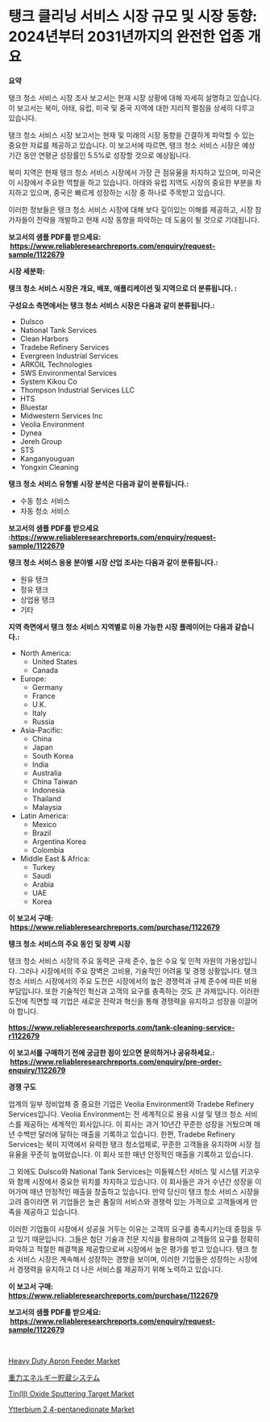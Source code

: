 <p><h1>탱크 클리닝 서비스 시장 규모 및 시장 동향: 2024년부터 2031년까지의 완전한 업종 개요</h1></p><p><strong>요약</strong></p>
<p><p>탱크 청소 서비스 시장 조사 보고서는 현재 시장 상황에 대해 자세히 설명하고 있습니다. 이 보고서는 북미, 아태, 유럽, 미국 및 중국 지역에 대한 지리적 펼침을 상세히 다루고 있습니다.</p><p>탱크 청소 서비스 시장 보고서는 현재 및 미래의 시장 동향을 간결하게 파악할 수 있는 중요한 자료를 제공하고 있습니다. 이 보고서에 따르면, 탱크 청소 서비스 시장은 예상 기간 동안 연평균 성장률인 5.5%로 성장할 것으로 예상됩니다.</p><p>북미 지역은 현재 탱크 청소 서비스 시장에서 가장 큰 점유율을 차지하고 있으며, 미국은 이 시장에서 주요한 역할을 하고 있습니다. 아태와 유럽 지역도 시장의 중요한 부분을 차지하고 있으며, 중국은 빠르게 성장하는 시장 중 하나로 주목받고 있습니다.</p><p>이러한 정보들은 탱크 청소 서비스 시장에 대해 보다 깊이있는 이해를 제공하고, 시장 참가자들이 전략을 개발하고 현재 시장 동향을 파악하는 데 도움이 될 것으로 기대됩니다.</p></p>
<p><strong>보고서의 샘플 PDF를 받으세요: &nbsp;<a href="https://www.reliableresearchreports.com/enquiry/request-sample/1122679">https://www.reliableresearchreports.com/enquiry/request-sample/1122679</a></strong></p>
<p><strong>시장 세분화:</strong></p>
<p><strong> 탱크 청소 서비스 시장은 개요, 배포, 애플리케이션 및 지역으로 더 분류됩니다. :</strong></p>
<p><strong>구성요소 측면에서는 탱크 청소 서비스 시장은 다음과 같이 분류됩니다.:</strong></p>
<p><ul><li>Dulsco</li><li>National Tank Services</li><li>Clean Harbors</li><li>Tradebe Refinery Services</li><li>Evergreen Industrial Services</li><li>ARKOIL Technologies</li><li>SWS Environmental Services</li><li>System Kikou Co</li><li>Thompson Industrial Services LLC</li><li>HTS</li><li>Bluestar</li><li>Midwestern Services Inc</li><li>Veolia Environment</li><li>Dynea</li><li>Jereh Group</li><li>STS</li><li>Kanganyouguan</li><li>Yongxin Cleaning</li></ul></p>
<p><strong> 탱크 청소 서비스 유형별 시장 분석은 다음과 같이 분류됩니다.:</strong></p>
<p><ul><li>수동 청소 서비스</li><li>자동 청소 서비스</li></ul></p>
<p><strong>보고서의 샘플 PDF를 받으세요 :<a href="https://www.reliableresearchreports.com/enquiry/request-sample/1122679">https://www.reliableresearchreports.com/enquiry/request-sample/1122679</a></strong></p>
<p><strong> 탱크 청소 서비스 응용 분야별 시장 산업 조사는 다음과 같이 분류됩니다.:</strong></p>
<p><ul><li>원유 탱크</li><li>정유 탱크</li><li>상업용 탱크</li><li>기타</li></ul></p>
<p><strong>지역 측면에서 탱크 청소 서비스 지역별로 이용 가능한 시장 플레이어는 다음과 같습니다.:</strong></p>
<p><ul>
    <li>
        North America:
        <ul>
            <li>United States</li>
            <li>Canada</li>
        </ul>
    </li>
    <li>
        Europe:
        <ul>
            <li>Germany</li>
            <li>France</li>
            <li>U.K.</li>
            <li>Italy</li>
            <li>Russia</li>
        </ul>
    </li>
    <li>
        Asia-Pacific:
        <ul>
            <li>China</li>
            <li>Japan</li>
            <li>South Korea</li>
            <li>India</li>
            <li>Australia</li>
            <li>China Taiwan</li>
            <li>Indonesia</li>
            <li>Thailand</li>
            <li>Malaysia</li>
        </ul>
    </li>
    <li>
        Latin America:
        <ul>
            <li>Mexico</li>
            <li>Brazil</li>
            <li>Argentina Korea</li>
            <li>Colombia</li>
        </ul>
    </li>
    <li>
        Middle East & Africa:
        <ul>
            <li>Turkey</li>
            <li>Saudi</li>
            <li>Arabia</li>
            <li>UAE</li>
            <li>Korea</li>
        </ul>
    </li>
    </ul></p>
<p><strong>이 보고서 구매: &nbsp;<a href="https://www.reliableresearchreports.com/purchase/1122679">https://www.reliableresearchreports.com/purchase/1122679</a></strong></p>
<p><strong>탱크 청소 서비스의 주요 동인 및 장벽 시장</strong></p>
<p><p>탱크 청소 서비스 시장의 주요 동력은 규제 준수, 높은 수요 및 인적 자원의 가용성입니다. 그러나 시장에서의 주요 장벽은 고비용, 기술적인 어려움 및 경쟁 상황입니다. 탱크 청소 서비스 시장에서의 주요 도전은 시장에서의 높은 경쟁력과 규제 준수에 따른 비용 부담입니다. 또한 기술적인 혁신과 고객의 요구를 충족하는 것도 큰 과제입니다. 이러한 도전에 직면할 때 기업은 새로운 전략과 혁신을 통해 경쟁력을 유지하고 성장을 이끌어야 합니다.</p></p>
<p><strong><a href="https://www.reliableresearchreports.com/tank-cleaning-service-r1122679">https://www.reliableresearchreports.com/tank-cleaning-service-r1122679</a></strong></p>
<p><strong>이 보고서를 구매하기 전에 궁금한 점이 있으면 문의하거나 공유하세요.: &nbsp;<a href="https://www.reliableresearchreports.com/enquiry/pre-order-enquiry/1122679">https://www.reliableresearchreports.com/enquiry/pre-order-enquiry/1122679</a></strong></p>
<p><strong>경쟁 구도</strong></p>
<p><p>업계의 일부 정비업체 중 중요한 기업은 Veolia Environment와 Tradebe Refinery Services입니다. Veolia Environment는 전 세계적으로 용융 시설 및 탱크 청소 서비스를 제공하는 세계적인 회사입니다. 이 회사는 과거 10년간 꾸준한 성장을 거뒀으며 매년 수백만 달러에 달하는 매출을 기록하고 있습니다. 한편, Tradebe Refinery Services는 북미 지역에서 유력한 탱크 청소업체로, 꾸준한 고객들을 유지하며 시장 점유율을 꾸준히 높여왔습니다. 이 회사 또한 매년 안정적인 매출을 기록하고 있습니다.</p><p>그 외에도 Dulsco와 National Tank Services는 미들웨스턴 서비스 및 시스템 키코우와 함께 시장에서 중요한 위치를 차지하고 있습니다. 이 회사들은 과거 수년간 성장을 이어가며 매년 안정적인 매출을 창출하고 있습니다. 만약 당신이 탱크 청소 서비스 시장을 고려 중이라면 위 기업들은 높은 품질의 서비스와 경쟁력 있는 가격으로 고객들에게 만족을 제공하고 있습니다.</p><p>이러한 기업들이 시장에서 성공을 거두는 이유는 고객의 요구를 충족시키는데 중점을 두고 있기 때문입니다. 그들은 첨단 기술과 전문 지식을 활용하여 고객들의 요구를 정확히 파악하고 적절한 해결책을 제공함으로써 시장에서 높은 평가를 받고 있습니다. 탱크 청소 서비스 시장은 계속해서 성장하는 경향을 보이며, 이러한 기업들은 성장하는 시장에서 경쟁력을 유지하고 더 나은 서비스를 제공하기 위해 노력하고 있습니다.</p></p>
<p><strong>이 보고서 구매: &nbsp; <a href="https://www.reliableresearchreports.com/purchase/1122679">https://www.reliableresearchreports.com/purchase/1122679</a></strong></p>
<p><strong>보고서의 샘플 PDF를 받으세요: &nbsp;<a href="https://www.reliableresearchreports.com/enquiry/request-sample/1122679">https://www.reliableresearchreports.com/enquiry/request-sample/1122679</a></strong><strong></strong></p>
<p>&nbsp;</p>
<p><p><a href="https://github.com/ChiragRP21/Market-Research-Report-List-4/blob/main/heavy-duty-apron-feeder-market.md">Heavy Duty Apron Feeder Market</a></p><p><a href="https://github.com/AriMuller2009/Market-Research-Report-List-1/blob/main/243497426882.md">重力エネルギー貯蔵システム</a></p><p><a href="https://www.linkedin.com/pulse/tinii-oxide-sputtering-target-market-offers-provide-insightful-mricc?trackingId=%2FbG2wCUNAa3de1QyG35a4A%3D%3D">Tin(II) Oxide Sputtering Target Market</a></p><p><a href="https://www.linkedin.com/pulse/decoding-ytterbium-24-pentanedionate-market-deep-dive-latest-ffoxc?trackingId=xWor42wLdLRDKr8JdCM0Lw%3D%3D">Ytterbium 2,4-pentanedionate Market</a></p></p>